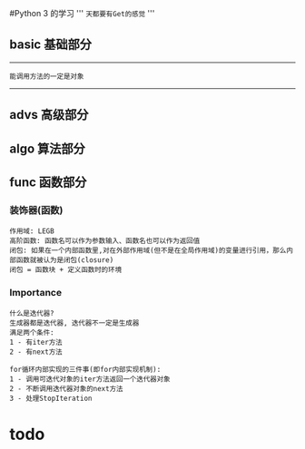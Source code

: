 #Python 3 的学习
'''
    `天都要有Get的感觉`
'''
## basic 基础部分
***
    能调用方法的一定是对象
***
## advs  高级部分
## algo  算法部分
## func  函数部分
### 装饰器(函数)
    作用域: LEGB
    高阶函数: 函数名可以作为参数输入、函数名也可以作为返回值
    闭包: 如果在一个内部函数里,对在外部作用域(但不是在全局作用域)的变量进行引用，那么内部函数就被认为是闭包(closure)
    闭包 = 函数块 + 定义函数时的环境

### Importance
```
什么是迭代器?
生成器都是迭代器, 迭代器不一定是生成器
满足两个条件: 
1 - 有iter方法
2 - 有next方法

for循环内部实现的三件事(即for内部实现机制):
1 - 调用可迭代对象的iter方法返回一个迭代器对象
2 - 不断调用迭代器对象的next方法
3 - 处理StopIteration
```
    
# todo
   
    
    
    